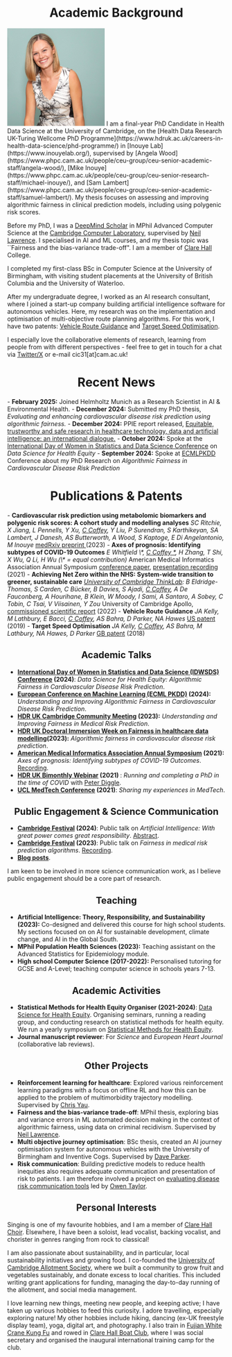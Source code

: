 
# <center>Academic Background</center>
<img src="/clairecoffey_matriculation_photo.jpg" width="225" class="left-img"/>
I am a final-year PhD Candidate in Health Data Science at the University of Cambridge, on the [Health Data Research UK-Turing Wellcome PhD Programme](https://www.hdruk.ac.uk/careers-in-health-data-science/phd-programme/) in [Inouye Lab](https://www.inouyelab.org/), supervised by [Angela Wood](https://www.phpc.cam.ac.uk/people/ceu-group/ceu-senior-academic-staff/angela-wood/), [Mike Inouye](https://www.phpc.cam.ac.uk/people/ceu-group/ceu-senior-research-staff/michael-inouye/), and [Sam Lambert](https://www.phpc.cam.ac.uk/people/ceu-group/ceu-senior-academic-staff/samuel-lambert/). My thesis focuses on assessing and improving algorithmic fairness in clinical prediction models, including using polygenic risk scores.

Before my PhD, I was a [DeepMind Scholar](https://www.cst.cam.ac.uk/deepmind-scholars-cambridge) in MPhil Advanced Computer Science at the [Cambridge Computer Laboratory](https://www.cst.cam.ac.uk/), supervised by [Neil Lawrence](https://inverseprobability.com/). I specialised in AI and ML courses, and my thesis topic was ``Fairness and the bias-variance trade-off". I am a member of [Clare Hall](https://www.clarehall.cam.ac.uk/) College.

I completed my first-class BSc in Computer Science at the University of Birmingham, with visiting student placements at the University of British Columbia and the University of Waterloo.

After my undergraduate degree, I worked as an AI research consultant, where I joined a start-up company building artificial intelligence software for autonomous vehicles. Here, my research was on the implementation and optimisation of multi-objective route planning algorithms. For this work, I have two patents: [Vehicle Route Guidance](https://patents.google.com/patent/US20190346275A1/en) and [Target Speed Optimisation](https://www.ipo.gov.uk/p-find-publication-getPDF.pdf?PatentNo=GB2555794&DocType=A&JournalNumber=6730).

I especially love the collaborative elements of research, learning from people from with different perspectives - feel free to get in touch for a chat via [Twitter/X](https://x.com/claireicoffey) or e-mail cic31[at]cam.ac.uk! 

<h1><center>Recent News</center></h1>  
- <b>February 2025:</b> Joined Helmholtz Munich as a Research Scientist in AI & Environmental Health.
- <b>December 2024:</b> Submitted my PhD thesis, <i>Evaluating and enhancing cardiovascular disease risk prediction using algorithmic fairness.</i>
- <b>December 2024:</b> PPIE report released, <a href="https://zenodo.org/records/14503478"> Equitable, trustworthy and safe research in healthcare technology, data and artificial intelligence: an international dialogue.</a>
- <b>October 2024:</b> Spoke at the <a href="https://www.idwsds.org/">International Day of Women in Statistics and Data Science Conference</a> on <i>Data Science for Health Equity</i>
- <b>September 2024:</b> Spoke at <a href="https://ecmlpkdd.org/">ECMLPKDD</a> Conference about my PhD Research on <i>Algorithmic Fairness in Cardiovascular Disease Risk Prediction</i>

<h1> <center>Publications & Patents</center></h1>
- <b>Cardiovascular risk prediction using metabolomic biomarkers and polygenic risk scores: A cohort study and modelling analyses</b>  
<i>SC Ritchie, X Jiang, L Pennells, Y Xu, <u>C Coffey</u>, Y Liu, P Surendran, S Karthikeyan, SA Lambert, J Danesh, AS Butterworth, A Wood, S Kaptoge, E Di Angelantonio, M Inouye </i>  
<a href="https://www.medrxiv.org/content/10.1101/2023.10.31.23297859v2">medRxiv preprint </a> (2023)
- <b>Axes of prognosis: Identifying subtypes of COVID-19 Outcomes</b>  
<i>E Whitfield \*, <u>C Coffey *</u>, H Zhang, T Shi, X Wu, Q Li, H Wu (\* = equal contribution)</i>  
American Medical Informatics Association Annual Symposium <a href="https://pmc.ncbi.nlm.nih.gov/articles/PMC8861682/">conference paper</a>, <a href="https://www.youtube.com/watch?v=WT9sfyTnmuE"> presentation recording</a> (2021)
- <b>Achieving Net Zero within the NHS: System-wide transition to greener, sustainable care</b>  
<i> <a href="https://www.thinklab.strategic-partnerships.admin.cam.ac.uk/">University of Cambridge ThinkLab</a>: B Eldridge-Thomas, S Carden, C Bücker, B Davies, S Ajadi, <u>C Coffey</u>, A De Fauconberg, A Hourihane, B Klein, W Moody, I Sami, A Santaro, A Sobey, C Tobin, C Tsai, V Viisainen, Y Zou </i>  
University of Cambridge Apollo, <a href="https://www.repository.cam.ac.uk/items/e2c789b2-31e4-4f49-8976-c9982d03004b">commissioned scientific report</a> (2022)
- <b>Vehicle Route Guidance</b>  
<i>JA Kelly, M Lathbury, E Bacci, <u>C Coffey</u>, AS Bahra, D Parker, NA Hawes</i>  
<a href="https://patentimages.storage.googleapis.com/62/fc/6c/c566479be1ead1/US20190346275A1.pdf">US patent</a> (2019)
- <b>Target Speed Optimisation</b>  
<i>JA Kelly, <u>C Coffey</u>, AS Bahra, M Lathbury, NA Hawes, D Parker</i>  
<a href="https://www.ipo.gov.uk/p-find-publication-getPDF.pdf?PatentNo=GB2555794&DocType=A&JournalNumber=6730">GB patent</a> (2018)

## <center>Academic Talks</center>
- <b> [International Day of Women in Statistics and Data Science (IDWSDS) Conference](https://www.idwsds.org/) (2024)</b>: <i>Data Science for Health Equity: Algorithmic Fairness in Cardiovascular Disease Risk Prediction</i>.
- <b>[European Conference on Machine Learning (ECML PKDD)](https://ecmlpkdd.org/) (2024):</b> <i>Understanding and Improving Algorithmic Fairness in Cardiovascular Disease Risk Prediction</i>.
- <b> [HDR UK Cambridge Community Meeting](https://www.hdruk.ac.uk/events/hdr-uk-community-meetings/) (2023):</b> <i>Understanding and Improving Fairness in Medical Risk Prediction</i>. 
- <b>[HDR UK Doctoral Immersion Week on Fairness in healthcare data modelling](https://cwcyau.github.io/hdrukphdcourses/courses/fairness.html)(2023):</b> <i>Algorithmic fairness in cardiovascular disease risk prediction</i>.
- <b>[American Medical Informatics Association Annual Symposium](https://amia.org/education-events/annual-symposium) (2021):</b> <i>Axes of prognosis: Identifying subtypes of COVID-19 Outcomes</i>. [Recording](https://www.youtube.com/watch?v=WT9sfyTnmuE). 
- <b>[HDR UK Bimonthly Webinar](https://www.hdruk.ac.uk/bimonthly-one-institute-webinars/) (2021) </b>: <i>Running and completing a PhD in the time of COVID </i> with [Peter Diggle](https://www.lancaster.ac.uk/staff/diggle/).
- <b>[UCL MedTech Conference](https://uclmed.tech/) (2021)</b>: <i>Sharing my experiences in MedTech</i>.

## <center>Public Engagement & Science Communication </center>
- <b> [Cambridge Festival](https://www.festival.cam.ac.uk/) (2024)</b>: Public talk on <i> Artificial Intelligence: With great power comes great responsibility</i>. [Abstract](https://www.festival.cam.ac.uk/events/artificial-intelligence-great-power-comes-great-responsibility).
- <b>[Cambridge Festival](https://www.festival.cam.ac.uk/) (2023)</b>: Public talk on <i>Fairness in medical risk prediction algorithms</i>. [Recording](https://www.youtube.com/watch?v=Zo3vSvnAcx4&list=PL7VR7iDFpJEEnKx3htCOGwqCeJMQ5aJ52&index=2).
- <b> [Blog posts](https://medium.com/@clairecoffey-71283)</b>.
  
I am keen to be involved in more science communication work, as I believe public engagement should be a core part of research. 

## <center>Teaching</center>
- <b> Artificial Intelligence: Theory, Responsibility, and Sustainability (2023):</b> Co-designed and delivered this course for high school students. My sections focused on on AI for sustainable development, climate change, and AI in the Global South. 
- <b> MPhil Population Health Sciences (2023):</b> Teaching assistant on the Advanced Statistics for Epidemiology module.
- <b> High school Computer Science (2017-2022):</b> Personalised tutoring for GCSE and A-Level; teaching computer science in schools years 7-13.

## <center>Academic Activities</center>
- <b>Statistical Methods for Health Equity Organiser (2021-2024)</b>: [Data Science for Health Equity](https://www.datascienceforhealthequity.com/). Organising seminars, running a reading group, and conducting research on statistical methods for health equity. We run a yearly symposium on [Statistical Methods for Health Equity](https://www.datascienceforhealthequity.com/event-details/ucl-symposium-on-statistical-methods-for-health-equity).
- <b>Journal manuscript reviewer</b>: For <i>Science</i> and <i>European Heart Journal</i> (collaborative lab reviews). 

## <center>Other Projects</center>
- <b> Reinforcement learning for healthcare</b>: Explored various reinforcement learning paradigms with a focus on offline RL and how this can be applied to the problem of multimorbidity trajectory modelling. Supervised by [Chris Yau](https://cwcyau.github.io/authors/admin/).
- <b>Fairness and the bias-variance trade-off</b>: MPhil thesis, exploring bias and variance errors in ML automated decision making in the context of algorithmic fairness, using data on criminal recidivism. Supervised by [Neil Lawrence](https://inverseprobability.com/).
- <b>Multi objective journey optimisation</b>: BSc thesis, created an AI journey optimisation system for autonomous vehicles with the University of Birmingham and Inventive Cogs. Supervised by [Dave Parker](https://www.cs.ox.ac.uk/people/david.parker/home.html).
- <b>Risk communication</b>: Building predictive models to reduce health inequities also requires adequate communication and presentation of risk to patients. I am therefore involved a project on [evaluating disease risk communication tools](https://www.crd.york.ac.uk/prospero/display_record.php?RecordID=334794) led by [Owen Taylor](https://cosoc.com/OwenATaylor). 

## <center>Personal Interests</center>
Singing is one of my favourite hobbies, and I am a member of [Clare Hall Choir](https://www.clarehall.cam.ac.uk/music/). Elsewhere, I have been a soloist, lead vocalist, backing vocalist, and chorister in genres ranging from rock to classical! 

I am also passionate about sustainability, and in particular, local sustainability initiatives and growing food. I co-founded the [University of Cambridge Allotment Society](https://cam-uni-allotment.github.io/), where we built a community to grow fruit and vegetables sustainably, and donate excess to local charities. This included writing grant applications for funding, managing the day-to-day running of the allotment, and social media management. 

I love learning new things, meeting new people, and keeping active; I have taken up various hobbies to feed this curiosity. I adore travelling, especially exploring nature! My other hobbies include hiking, dancing (ex-UK freestyle display team), yoga, digital art, and photography. I also train in [Fujian White Crane Kung Fu](https://www.fwckungfu.com/) and rowed in [Clare Hall Boat Club](https://www.clarehall.cam.ac.uk/chbc/), where I was social secretary and organised the inaugural international training camp for the club. 
